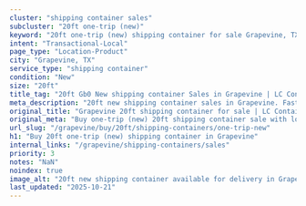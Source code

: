 ```yaml
---
cluster: "shipping container sales"
subcluster: "20ft one-trip (new)"
keyword: "20ft one-trip (new) shipping container for sale Grapevine, TX"
intent: "Transactional-Local"
page_type: "Location-Product"
city: "Grapevine, TX"
service_type: "shipping container"
condition: "New"
size: "20ft"
title_tag: "20ft Gb0 New shipping container Sales in Grapevine | LC Container"
meta_description: "20ft new shipping container sales in Grapevine. Fast delivery, competitive pricing. Serving shipping containers area. Quote ID: NMV. Call (214) 524-4168 for your free quote today."
original_title: "Grapevine 20ft shipping container for sale | LC Container"
original_meta: "Buy one-trip (new) 20ft shipping container sale with local delivery in Grapevine, TX. LC Container — local Since 2003. Request a fast quote today."
url_slug: "/grapevine/buy/20ft/shipping-containers/one-trip-new"
h1: "Buy 20ft one-trip (new) shipping container in Grapevine"
internal_links: "/grapevine/shipping-containers/sales"
priority: 3
notes: "NaN"
noindex: true
image_alt: "20ft new shipping container available for delivery in Grapevine"
last_updated: "2025-10-21"
---
```


<!-- TODO: Add unique city/inventory copy, images, and internal links here. -->
